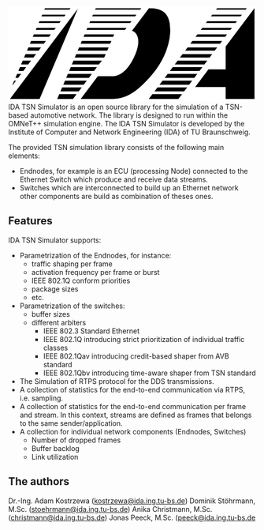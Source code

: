 ![](/logo/IDA.png)
IDA TSN Simulator is an open source library for the simulation of a TSN-based automotive network. The library is designed to run within the OMNeT++ simulation engine.  The IDA TSN Simulator is developed by the Institute of Computer and Network Engineering (IDA) of TU Braunschweig.

The provided TSN simulation library consists of the following main elements:
- Endnodes, for example is an ECU (processing Node) connected to the Ethernet Switch which produce and receive data streams.
- Switches which are interconnected to build up an Ethernet network other components are build as combination of theses ones.

Features
-------
IDA TSN Simulator supports:
- Parametrization of the Endnodes, for instance:
	- traffic shaping per frame
	- activation frequency per frame or burst
	- IEEE 802.1Q conform priorities
	- package sizes
	- etc.
- Parametrization of the switches:
	- buffer sizes
	- different arbiters
		- IEEE 802.3 Standard Ethernet
		- IEEE 802.1Q introducing strict prioritization of individual traffic classes
		- IEEE 802.1Qav introducing credit-based shaper from AVB standard
		- IEEE 802.1Qbv introducing time-aware shaper from TSN standard
- The Simulation of RTPS protocol for the DDS transmissions.
- A collection of statistics for the end-to-end communication via RTPS, i.e. sampling. 
- A collection of statistics for the end-to-end communication per frame and stream. In this context, streams are defined as frames that belongs to the same sender/application.
- A collection for individual network components (Endnodes, Switches)
	- Number of dropped frames
	- Buffer backlog
	- Link utilization

The authors
-----------
Dr.-Ing. Adam Kostrzewa (kostrzewa@ida.ing.tu-bs.de)
Dominik Stöhrmann, M.Sc. (stoehrmann@ida.ing.tu-bs.de)
Anika Christmann, M.Sc. (christmann@ida.ing.tu-bs.de)
Jonas Peeck, M.Sc. (peeck@ida.ing.tu-bs.de